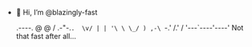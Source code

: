- 👋 Hi, I’m @blazingly-fast

    .----.   @   @
   / .-"-.`.  \v/
   | | '\ \ \_/ )
 ,-\ `-.' /.'  /
'---`----'----' Not that fast after all...

<!---
blazingly-fast/blazingly-fast is a ✨ special ✨ repository because its `README.md` (this file) appears on your GitHub profile.
You can click the Preview link to take a look at your changes.
--->
